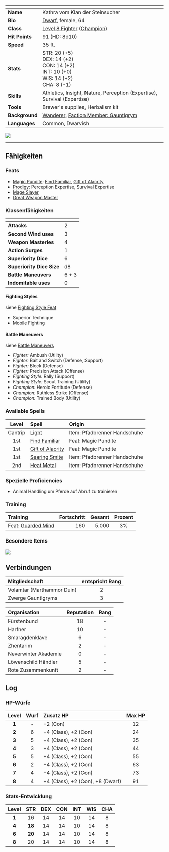 
| <!-- -->       | <!-- -->                                                                                            |
| :------------- | :-------------------------------------------------------------------------------------------------- |
| **Name**       | Kathra vom Klan der Steinsucher                                                                     |
| **Bio**        | [Dwarf](https://lolindhir.github.io/PnP/rules/races/dwarf), female, 64                                                                    |
| **Class**      | [Level 8 Fighter](https://lolindhir.github.io/PnP/rules/classes/fighter) ([Champion](https://lolindhir.github.io/PnP/rules/classes/fighter/champion))                                       |
| **Hit Points** | 91 (HD: 8d10)                                                                                       |
| **Speed**      | 35 ft.                                                                                              |
| **Stats**      | STR: 20 (+5)<br>DEX: 14 (+2)<br>CON: 14 (+2)<br>INT: 10 (+0)<br>WIS: 14 (+2)<br>CHA: 8 (-1)         |
| **Skills**     | Athletics, Insight, Nature, Perception (Expertise), Survival (Expertise)                            |
| **Tools**      | Brewer's supplies, Herbalism kit                                                                    |
| **Background** | [Wanderer](https://lolindhir.github.io/PnP/rules/creation/character_creation/backgrounds/backgrounds_features), [Faction Member: Gauntlgrym](https://lolindhir.github.io/PnP/rules/creation/character_creation/backgrounds/backgrounds_connections) |
| **Languages**  | Common, Dwarvish                                                                                    |

<img src="assets/campaigns/Starter/PCs/Kathra.png" class="image">

___


## Fähigkeiten

### Feats
- [Magic Pundite](https://lolindhir.github.io/PnP/feats/Magic%2520Pundite): [Find Familiar](https://lolindhir.github.io/PnP/spells/Find%2520Familiar), [Gift of Alacrity](https://lolindhir.github.io/PnP/spells/Gift%2520of%2520Alacrity)
- [Prodigy](https://lolindhir.github.io/PnP/feats/Prodigy): Perception Expertise, Survival Expertise
- [Mage Slayer](https://lolindhir.github.io/PnP/feats/Mage%2520Slayer)
- [Great Weapon Master](https://lolindhir.github.io/PnP/feats/Great%2520Weapon%2520Master)

### Klassenfähigkeiten

| <!-- -->                  | <!-- --> |
| :------------------------ | :------- |
| **Attacks**               | 2        |
| **Second Wind uses**      | 3        |
| **Weapon Masteries**      | 4        |
| **Action Surges**         | 1        |
| **Superiority Dice**      | 6        |
| **Superiority Dice Size** | d8       |
| **Battle Maneuvers**      | 6 + 3    |
| **Indomitable uses**      | 0        |

#### Fighting Styles
siehe [Fighting Style Feat](https://lolindhir.github.io/PnP/feats/Fighting%2520Style)
<div class="listNoGap"></div>

- Superior Technique
- Mobile Fighting

#### Battle Maneuvers
siehe [Battle Maneuvers](https://lolindhir.github.io/PnP/rules/classes/fighter/maneuvers)
<div class="listNoGap"></div>

- *Fighter:* Ambush (Utility)
- *Fighter:* Bait and Switch (Defense, Support)
- *Fighter:* Block (Defense)
- *Fighter:* Precision Attack (Offense)
- *Fighting Style:* Rally (Support)
- *Fighting Style:* Scout Training (Utility)
- *Champion:* Heroic Fortitude (Defense)
- *Champion:* Ruthless Strike (Offense)
- *Champion:* Trained Body (Utility)


### Available Spells

|  Level  | Spell                       | Origin                       |
| :-----: | :-------------------------- | :--------------------------- |
| Cantrip | [Light](https://lolindhir.github.io/PnP/spells/Light)            | Item: Pfadbrenner Handschuhe |
|   1st   | [Find Familiar](https://lolindhir.github.io/PnP/spells/Find%2520Familiar)    | Feat: Magic Pundite          |
|   1st   | [Gift of Alacrity](https://lolindhir.github.io/PnP/spells/Gift%2520of%2520Alacrity) | Feat: Magic Pundite          |
|   1st   | [Searing Smite](https://lolindhir.github.io/PnP/spells/Searing%2520Smite)    | Item: Pfadbrenner Handschuhe |
|   2nd   | [Heat Metal](https://lolindhir.github.io/PnP/spells/Heat%2520Metal)       | Item: Pfadbrenner Handschuhe |



### Spezielle Proficiencies
- Animal Handling um Pferde auf Abruf zu trainieren

### Training
| Training                     | Fortschritt | Gesamt | Prozent |
| :--------------------------- | ----------: | -----: | :-----: |
| Feat: [Guarded Mind](https://lolindhir.github.io/PnP/feats/Guarded%2520Mind) |         160 |  5.000 |   3%    |


### Besondere Items
<img src="assets/campaigns/Starter/PCs/KathraTridem.png" class="image">



## Verbindungen

| Mitgliedschaft             | entspricht Rang |
| :------------------------- | :-------------: |
| Volamtar (Marthammor Duin) |        2        |
| Zwerge Gauntlgryms         |        3        |

| Organisation         | Reputation | Rang |
| :------------------- | :--------: | :--: |
| Fürstenbund          |     18     |  -   |
| Harfner              |     10     |  -   |
| Smaragdenklave       |     6      |  -   |
| Zhentarim            |     2      |  -   |
| Neverwinter Akademie |     0      |  -   |
| Löwenschild Händler  |     5      |  -   |
| Rote Zusammenkunft   |     2      |  -   |



## Log

### HP-Würfe
| Level | Wurf | Zusatz HP                        | Max HP |
| :---: | :--: | :------------------------------- | :----: |
| **1** |  -   | +2 (Con)                         |   12   |
| **2** |  6   | +4 (Class), +2 (Con)             |   24   |
| **3** |  5   | +4 (Class), +2 (Con)             |   35   |
| **4** |  3   | +4 (Class), +2 (Con)             |   44   |
| **5** |  5   | +4 (Class), +2 (Con)             |   55   |
| **6** |  2   | +4 (Class), +2 (Con)             |   63   |
| **7** |  4   | +4 (Class), +2 (Con)             |   73   |
| **8** |  4   | +4 (Class), +2 (Con), +8 (Dwarf) |   91   |

### Stats-Entwicklung
| Level |  STR   | DEX | CON | INT | WIS | CHA |
| :---: | :----: | :-: | :-: | :-: | :-: | :-: |
| **1** |   16   | 14  | 14  | 10  | 14  |  8  |
| **4** | **18** | 14  | 14  | 10  | 14  |  8  |
| **6** | **20** | 14  | 14  | 10  | 14  |  8  |
| **8** |   20   | 14  | 14  | 10  | 14  |  8  |